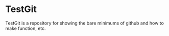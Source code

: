 # TestGit
TestGit is a repository for showing the bare minimums of github and how to make function, etc.

